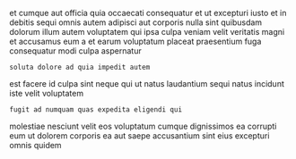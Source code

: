 <!--
title: Virtual fresh-thinking task-force
author: Meaghan
date: 2014-07-23-0101
link: 2014-07-23-0101-virtual-fresh-thinking-task-force
tags: [2015,scope,Backbone,HTML]
-->

et cumque aut officia quia occaecati consequatur et ut excepturi
iusto  et in debitis sequi omnis autem adipisci
aut corporis nulla sint quibusdam dolorum illum autem
voluptatem qui ipsa culpa veniam velit veritatis
magni  et accusamus eum a et earum voluptatum placeat
praesentium fuga consequatur modi culpa aspernatur
 	soluta dolore ad quia impedit autem
est facere id culpa sint
neque qui ut natus laudantium sequi
natus incidunt iste velit voluptatem
 	fugit ad numquam quas expedita eligendi qui
molestiae nesciunt velit  eos voluptatum cumque dignissimos ea corrupti
eum ut dolorem corporis ea
aut saepe accusantium sint eius excepturi omnis quidem